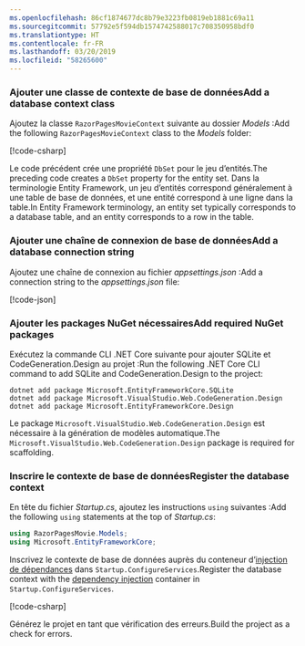 ```yaml
---
ms.openlocfilehash: 86cf1874677dc8b79e3223fb0819eb1881c69a11
ms.sourcegitcommit: 57792e5f594db1574742588017c708350958bdf0
ms.translationtype: HT
ms.contentlocale: fr-FR
ms.lasthandoff: 03/20/2019
ms.locfileid: "58265600"
---
```

<a name="dc"></a>

### <a name="add-a-database-context-class"></a><span data-ttu-id="c9382-101">Ajouter une classe de contexte de base de données</span><span class="sxs-lookup"><span data-stu-id="c9382-101">Add a database context class</span></span>

<span data-ttu-id="c9382-102">Ajoutez la classe `RazorPagesMovieContext` suivante au dossier *Models* :</span><span class="sxs-lookup"><span data-stu-id="c9382-102">Add the following `RazorPagesMovieContext` class to the *Models* folder:</span></span>

[!code-csharp[](~/tutorials/razor-pages/razor-pages-start/sample/RazorPagesMovie22/Data/RazorPagesMovieContext.cs)]

<span data-ttu-id="c9382-103">Le code précédent crée une propriété `DbSet` pour le jeu d’entités.</span><span class="sxs-lookup"><span data-stu-id="c9382-103">The preceding code creates a `DbSet` property for the entity set.</span></span> <span data-ttu-id="c9382-104">Dans la terminologie Entity Framework, un jeu d’entités correspond généralement à une table de base de données, et une entité correspond à une ligne dans la table.</span><span class="sxs-lookup"><span data-stu-id="c9382-104">In Entity Framework terminology, an entity set typically corresponds to a database table, and an entity corresponds to a row in the table.</span></span>

<a name="cs"></a>

### <a name="add-a-database-connection-string"></a><span data-ttu-id="c9382-105">Ajouter une chaîne de connexion de base de données</span><span class="sxs-lookup"><span data-stu-id="c9382-105">Add a database connection string</span></span>

<span data-ttu-id="c9382-106">Ajoutez une chaîne de connexion au fichier *appsettings.json* :</span><span class="sxs-lookup"><span data-stu-id="c9382-106">Add a connection string to the *appsettings.json* file:</span></span>

[!code-json[](~/tutorials/razor-pages/razor-pages-start/sample/RazorPagesMovie/appsettings_SQLite.json?highlight=8-10)]

### <a name="add-required-nuget-packages"></a><span data-ttu-id="c9382-107">Ajouter les packages NuGet nécessaires</span><span class="sxs-lookup"><span data-stu-id="c9382-107">Add required NuGet packages</span></span>

<span data-ttu-id="c9382-108">Exécutez la commande CLI .NET Core suivante pour ajouter SQLite et CodeGeneration.Design au projet :</span><span class="sxs-lookup"><span data-stu-id="c9382-108">Run the following .NET Core CLI command to add SQLite and CodeGeneration.Design  to the project:</span></span>

```console
dotnet add package Microsoft.EntityFrameworkCore.SQLite
dotnet add package Microsoft.VisualStudio.Web.CodeGeneration.Design
dotnet add package Microsoft.EntityFrameworkCore.Design

```

<span data-ttu-id="c9382-109">Le package `Microsoft.VisualStudio.Web.CodeGeneration.Design` est nécessaire à la génération de modèles automatique.</span><span class="sxs-lookup"><span data-stu-id="c9382-109">The `Microsoft.VisualStudio.Web.CodeGeneration.Design` package is required for scaffolding.</span></span>

<a name="reg"></a>

### <a name="register-the-database-context"></a><span data-ttu-id="c9382-110">Inscrire le contexte de base de données</span><span class="sxs-lookup"><span data-stu-id="c9382-110">Register the database context</span></span>

<span data-ttu-id="c9382-111">En tête du fichier *Startup.cs*, ajoutez les instructions `using` suivantes :</span><span class="sxs-lookup"><span data-stu-id="c9382-111">Add the following `using` statements at the top of *Startup.cs*:</span></span>

```csharp
using RazorPagesMovie.Models;
using Microsoft.EntityFrameworkCore;
```

<span data-ttu-id="c9382-112">Inscrivez le contexte de base de données auprès du conteneur d’[injection de dépendances](xref:fundamentals/dependency-injection) dans `Startup.ConfigureServices`.</span><span class="sxs-lookup"><span data-stu-id="c9382-112">Register the database context with the [dependency injection](xref:fundamentals/dependency-injection) container in `Startup.ConfigureServices`.</span></span>

[!code-csharp[](~/tutorials/razor-pages/razor-pages-start/sample/RazorPagesMovie22/Startup.cs?name=snippet_UseSqlite&highlight=11-12)]

<span data-ttu-id="c9382-113">Générez le projet en tant que vérification des erreurs.</span><span class="sxs-lookup"><span data-stu-id="c9382-113">Build the project as a check for errors.</span></span>
